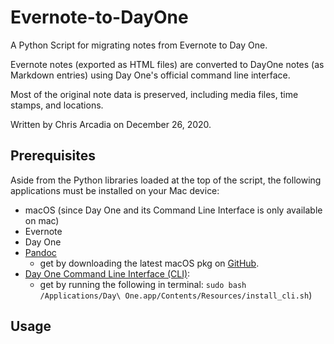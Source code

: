 # Evernote-to-DayOne

A Python Script for migrating notes from Evernote to Day One.

Evernote notes (exported as HTML files) are converted to DayOne notes (as Markdown entries) using Day One's official command line interface. 

Most of the original note data is preserved, including media files, time stamps, and locations.

Written by Chris Arcadia on December 26, 2020.

## Prerequisites

Aside from the Python libraries loaded at the top of the script, the following applications must be installed on your Mac device:

* macOS (since Day One and its Command Line Interface is only available on mac)
* Evernote
* Day One
* [Pandoc](https://pandoc.org/installing.html)
    * get by downloading the latest macOS pkg on [GitHub](https://github.com/jgm/pandoc/releases/).
* [Day One Command Line Interface (CLI)](https://help.dayoneapp.com/en/articles/435871-command-line-interface-cli):
    * get by running the following in terminal: `sudo bash /Applications/Day\ One.app/Contents/Resources/install_cli.sh`)

## Usage
